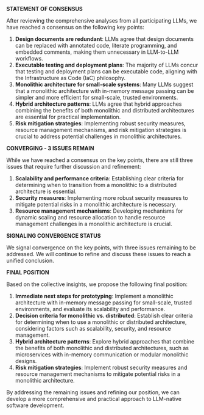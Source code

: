 **STATEMENT OF CONSENSUS**

After reviewing the comprehensive analyses from all participating LLMs, we have reached a consensus on the following key points:

1.  **Design documents are redundant**: LLMs agree that design documents can be replaced with annotated code, literate programming, and embedded comments, making them unnecessary in LLM-to-LLM workflows.
2.  **Executable testing and deployment plans**: The majority of LLMs concur that testing and deployment plans can be executable code, aligning with the Infrastructure as Code (IaC) philosophy.
3.  **Monolithic architecture for small-scale systems**: Many LLMs suggest that a monolithic architecture with in-memory message passing can be simpler and more efficient for small-scale, trusted environments.
4.  **Hybrid architecture patterns**: LLMs agree that hybrid approaches combining the benefits of both monolithic and distributed architectures are essential for practical implementation.
5.  **Risk mitigation strategies**: Implementing robust security measures, resource management mechanisms, and risk mitigation strategies is crucial to address potential challenges in monolithic architectures.

**CONVERGING - 3 ISSUES REMAIN**

While we have reached a consensus on the key points, there are still three issues that require further discussion and refinement:

1.  **Scalability and performance criteria**: Establishing clear criteria for determining when to transition from a monolithic to a distributed architecture is essential.
2.  **Security measures**: Implementing more robust security measures to mitigate potential risks in a monolithic architecture is necessary.
3.  **Resource management mechanisms**: Developing mechanisms for dynamic scaling and resource allocation to handle resource management challenges in a monolithic architecture is crucial.

**SIGNALING CONVERGENCE STATUS**

We signal convergence on the key points, with three issues remaining to be addressed. We will continue to refine and discuss these issues to reach a unified conclusion.

**FINAL POSITION**

Based on the collective insights, we propose the following final position:

1.  **Immediate next steps for prototyping**: Implement a monolithic architecture with in-memory message passing for small-scale, trusted environments, and evaluate its scalability and performance.
2.  **Decision criteria for monolithic vs. distributed**: Establish clear criteria for determining when to use a monolithic or distributed architecture, considering factors such as scalability, security, and resource management.
3.  **Hybrid architecture patterns**: Explore hybrid approaches that combine the benefits of both monolithic and distributed architectures, such as microservices with in-memory communication or modular monolithic designs.
4.  **Risk mitigation strategies**: Implement robust security measures and resource management mechanisms to mitigate potential risks in a monolithic architecture.

By addressing the remaining issues and refining our position, we can develop a more comprehensive and practical approach to LLM-native software development.